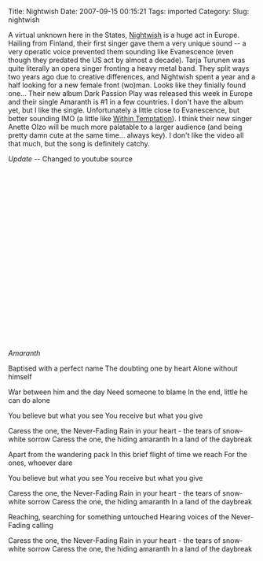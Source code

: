 Title: Nightwish
Date: 2007-09-15 00:15:21
Tags: imported
Category: 
Slug: nightwish

<p>A virtual unknown here in the States, <a href="http://www.nightwish.com">Nightwish</a> is a huge act in Europe.  Hailing from Finland, their first singer gave them a very unique sound -- a very operatic voice prevented them sounding like Evanescence (even though they predated the US act by almost a decade).  Tarja Turunen was quite literally an opera singer fronting a heavy metal band.  They split ways two years ago due to creative differences, and Nightwish spent a year and a half looking for a new female front (wo)man.  Looks like they finially found one... Their new album Dark Passion Play was released this week in Europe and their single Amaranth is #1 in a few countries.  I don't have the album yet, but I like the single.  Unfortunately a little close to Evanescence, but better sounding IMO (a little like <a href="http://www.within-temptation.com/">Within Temptation</a>).  I think their new singer Anette Olzo will be much more palatable to a larger audience (and being pretty damn cute at the same time... always key).  I don't like the video all that much, but the song is definitely catchy.</p>

<p><em>Update</em> -- Changed to youtube source</p>

<p class="center"><object width="425" height="350"><param name="movie" value="http://www.youtube.com/v/GdZn7k5rZLQ"></param><param name="wmode" value="transparent"></param><embed src="http://www.youtube.com/v/GdZn7k5rZLQ" type="application/x-shockwave-flash" wmode="transparent" width="425" height="350"></embed></object></p>

<p><em>Amaranth</em></p>

<p>Baptised with a perfect name
The doubting one by heart
Alone without himself</p>

<p>War between him and the day
Need someone to blame
In the end, little he can do alone</p>

<p>You believe but what you see
You receive but what you give</p>

<p>Caress the one, the Never-Fading
Rain in your heart - the tears of snow-white sorrow
Caress the one, the hiding amaranth
In a land of the daybreak</p>

<p>Apart from the wandering pack
In this brief flight of time we reach
For the ones, whoever dare</p>

<p>You believe but what you see
You receive but what you give</p>

<p>Caress the one, the Never-Fading
Rain in your heart - the tears of snow-white sorrow
Caress the one, the hiding amaranth
In a land of the daybreak</p>

<p>Reaching, searching for something untouched
Hearing voices of the Never-Fading calling</p>

<p>Caress the one, the Never-Fading
Rain in your heart - the tears of snow-white sorrow
Caress the one, the hiding amaranth
In a land of the daybreak</p>
